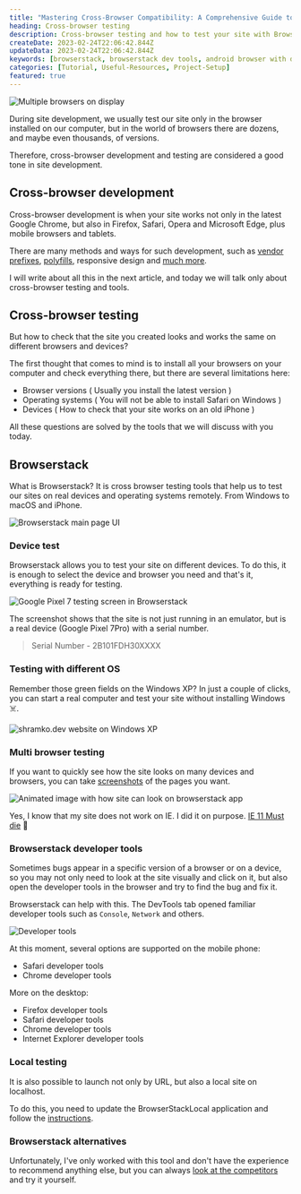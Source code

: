 ```yaml
---
title: "Mastering Cross-Browser Compatibility: A Comprehensive Guide to Testing"
heading: Cross-browser testing
description: Cross-browser testing and how to test your site with Browserstack
createDate: 2023-02-24T22:06:42.844Z
updateData: 2023-02-24T22:06:42.844Z
keywords: [browserstack, browserstack dev tools, android browser with dev tools, browserstack devices, browser with developer tools for ios]
categories: [Tutorial, Useful-Resources, Project-Setup]
featured: true
---
```


<Image src="browsers.jpg" alt="Multiple browsers on display" />

During site development, we usually test our site only in the browser installed on our computer, but in the world of
browsers there are dozens, and maybe even thousands, of versions.

Therefore, cross-browser development and testing are considered a good tone in site development.

## Cross-browser development

Cross-browser development is when your site works not only in the latest Google Chrome, but also in Firefox, Safari,
Opera and Microsoft Edge, plus mobile browsers and tablets.

There are many methods and ways for such development, such
as [vendor prefixes](https://developer.mozilla.org/en-US/docs/Glossary/Vendor_Prefix), [polyfills](https://developer.mozilla.org/en-US/docs/Glossary/Polyfill),
responsive design and [much more](https://ishadeed.com/article/cross-browser-development/).

I will write about all this in the next article, and today we will talk only about cross-browser testing and tools.

## Cross-browser testing

But how to check that the site you created looks and works the same on different browsers and devices?

The first thought that comes to mind is to install all your browsers on your computer and check everything there, but
there are several limitations here:

- Browser versions ( Usually you install the latest version )
- Operating systems ( You will not be able to install Safari on Windows )
- Devices ( How to check that your site works on an old iPhone )

All these questions are solved by the tools that we will discuss with you today.

## Browserstack

What is Browserstack? It is cross browser testing tools that help us to test our sites on real devices and operating
systems remotely. From Windows to macOS and iPhone.

<Image src="browserstack.jpg" alt="Browserstack main page UI" />

### Device test

Browserstack allows you to test your site on different devices. To do this, it is enough to select the device and
browser you need and that's it, everything is ready for testing.

<Image src="pixel-pro.jpg" alt="Google Pixel 7 testing screen in Browserstack" />


The screenshot shows that the site is not just running in an emulator, but is a real device (Google Pixel 7Pro) with a
serial number.

> Serial Number - 2B101FDH30XXXX

### Testing with different OS

Remember those green fields on the Windows XP? In just a couple of clicks, you can start a real computer
and test your site without installing Windows ☠️.

<Image src="windows-xp.jpg" alt="shramko.dev website on Windows XP" />

### Multi browser testing

If you want to quickly see how the site looks on many devices and browsers, you can
take [screenshots](https://www.browserstack.com/screenshots) of the pages you want.

<img src="/static/images/screenshots.gif" alt="Animated image with how site can look on browserstack app"/>

Yes, I know that my site does not work on IE. I did it on purpose. [IE 11 Must die](https://death-to-ie11.com/) 👾

### Browserstack developer tools

Sometimes bugs appear in a specific version of a browser or on a device, so you may not only need to look at the site
visually and click on it, but also open the developer tools in the browser and try to find the bug and fix it.

Browserstack can help with this. The DevTools tab opened familiar developer tools such as `Console`, `Network` and
others.

<Image src="dev-tools.jpg" alt="Developer tools" />

At this moment, several options are supported on the mobile phone:

- Safari developer tools
- Chrome developer tools

More on the desktop:

- Firefox developer tools
- Safari developer tools
- Chrome developer tools
- Internet Explorer developer tools

### Local testing

It is also possible to launch not only by URL, but also a local site on localhost.

To do this, you need to update the BrowserStackLocal application and follow
the [instructions](https://www.browserstack.com/docs/live/local-testing).

### Browserstack alternatives

Unfortunately, I've only worked with this tool and don't have the experience to recommend anything else, but you can
always [look at the competitors](https://www.g2.com/products/browserstack/competitors/alternatives) and try it
yourself.
